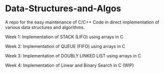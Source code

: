 # Data-Structures-and-Algos
A repo for the easy maintenance of C/C++ Code in direct implementation of various data structures and algorithms.

Week 1: Implementation of STACK (LIFO) using arrays in C

Week 2: Implementation of QUEUE (FIFO) using arrays in C

Week 3: Implementation of DOUBLY LINKED LIST using arrays in C

Week 4: Implementation of Linear and Binary Search in C (WIP)
